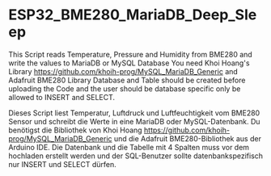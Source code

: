 # ESP32_BME280_MariaDB_Deep_Sleep
This Script reads Temperature, Pressure and Humidity from BME280 and write the values to MariaDB or MySQL Database
You need Khoi Hoang's Library https://github.com/khoih-prog/MySQL_MariaDB_Generic and
Adafruit BME280 Library
Database and Table should be created before uploading the Code and the user should be database specific only be allowed to INSERT and SELECT.

Dieses Script liest Temperatur, Luftdruck und Luftfeuchtigkeit vom BME280 Sensor und schreibt die Werte in eine MariaDB oder MySQL-Datenbank.
Du benötigst die Bibliothek von Khoi Hoang https://github.com/khoih-prog/MySQL_MariaDB_Generic und
die Adafruit BME280-Bibliothek aus der Arduino IDE.
Die Datenbank und die Tabelle mit 4 Spalten muss vor dem hochladen erstellt werden und der SQL-Benutzer sollte datenbankspezifisch nur INSERT und SELECT dürfen.
